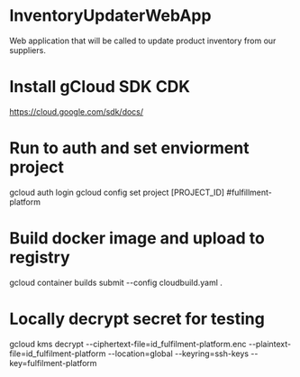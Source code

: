 # InventoryUpdaterWebApp
Web application that will be called to update product inventory from our suppliers. 


# Install gCloud SDK CDK
https://cloud.google.com/sdk/docs/

# Run to auth and set enviorment project
gcloud auth login
gcloud config set project [PROJECT_ID] #fulfillment-platform

# Build docker image and upload to registry
gcloud container builds submit --config cloudbuild.yaml .

# Locally decrypt secret for testing
gcloud kms decrypt --ciphertext-file=id_fulfilment-platform.enc --plaintext-file=id_fulfilment-platform --location=global --keyring=ssh-keys --key=fulfilment-platform